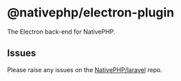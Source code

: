 # @nativephp/electron-plugin

The Electron back-end for NativePHP.

## Issues

Please raise any issues on the [NativePHP/laravel](/nativephp/laravel/issues/new/choose) repo.
